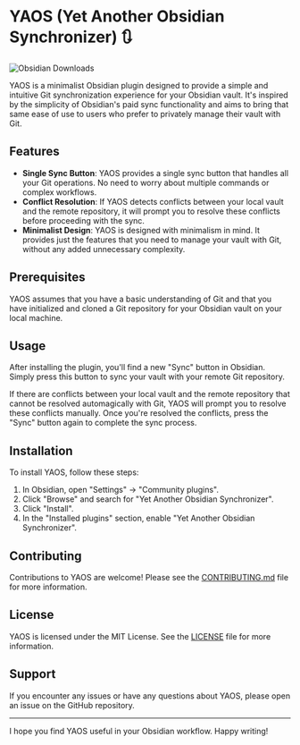 # YAOS (Yet Another Obsidian Synchronizer) :arrows_clockwise:

![Obsidian Downloads](https://img.shields.io/badge/dynamic/json?logo=obsidian&color=%23483699&label=downloads&query=%24%5B%22yet-another-obsidian-synchronizer%22%5D.downloads&url=https%3A%2F%2Fraw.githubusercontent.com%2Fobsidianmd%2Fobsidian-releases%2Fmaster%2Fcommunity-plugin-stats.json)

YAOS is a minimalist Obsidian plugin designed to provide a simple and intuitive Git synchronization experience for your Obsidian vault. It's inspired by the simplicity of Obsidian's paid sync functionality and aims to bring that same ease of use to users who prefer to privately manage their vault with Git.

## Features

- **Single Sync Button**: YAOS provides a single sync button that handles all your Git operations. No need to worry about multiple commands or complex workflows.
- **Conflict Resolution**: If YAOS detects conflicts between your local vault and the remote repository, it will prompt you to resolve these conflicts before proceeding with the sync.
- **Minimalist Design**: YAOS is designed with minimalism in mind. It provides just the features that you need to manage your vault with Git, without any added unnecessary complexity.

## Prerequisites

YAOS assumes that you have a basic understanding of Git and that you have initialized and cloned a Git repository for your Obsidian vault on your local machine.

## Usage

After installing the plugin, you'll find a new "Sync" button in Obsidian. Simply press this button to sync your vault with your remote Git repository.

If there are conflicts between your local vault and the remote repository that cannot be resolved automagically with Git, YAOS will prompt you to resolve these conflicts manually. Once you're resolved the conflicts, press the "Sync" button again to complete the sync process.

## Installation

To install YAOS, follow these steps:

1. In Obsidian, open "Settings" &rarr; "Community plugins".
2. Click "Browse" and search for "Yet Another Obsidian Synchronizer".
3. Click "Install".
4. In the "Installed plugins" section, enable "Yet Another Obsidian Synchronizer".

## Contributing

Contributions to YAOS are welcome! Please see the [CONTRIBUTING.md](./CONTRIBUTING.md) file for more information.

## License

YAOS is licensed under the MIT License. See the [LICENSE](LICENSE) file for more information.

## Support

If you encounter any issues or have any questions about YAOS, please open an issue on the GitHub repository.

---

I hope you find YAOS useful in your Obsidian workflow. Happy writing!
